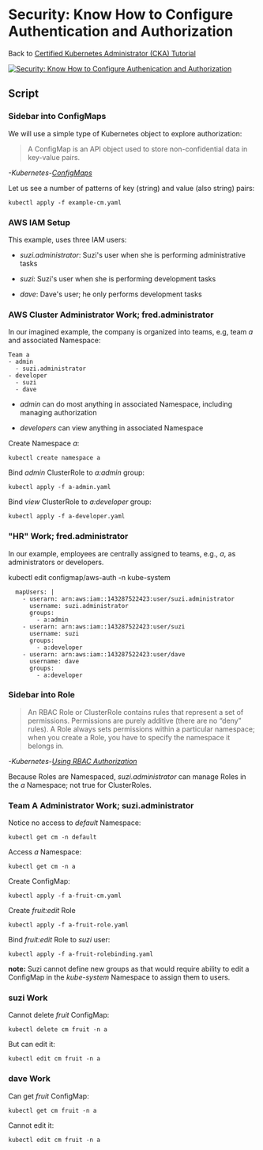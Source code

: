# Security: Know How to Configure Authentication and Authorization

Back to [Certified Kubernetes Administrator (CKA) Tutorial](https://github.com/larkintuckerllc/k8s-cka-tutorial)

[![Security: Know How to Configure Authenication and Authorization](http://img.youtube.com/vi/dPX0Gbt4qh0/0.jpg)](https://youtu.be/dPX0Gbt4qh0)

## Script

### Sidebar into ConfigMaps

We will use a simple type of Kubernetes object to explore authorization:

> A ConfigMap is an API object used to store non-confidential data in key-value pairs.

*-Kubernetes-[ConfigMaps](https://kubernetes.io/docs/concepts/configuration/configmap/)*

Let us see a number of patterns of key (string) and value (also string) pairs:

```plaintext
kubectl apply -f example-cm.yaml
````

### AWS IAM Setup

This example, uses three IAM users:

* *suzi.administrator*: Suzi's user when she is performing administrative tasks

* *suzi*: Suzi's user when she is performing development tasks

* *dave*: Dave's user; he only performs development tasks

### AWS Cluster Administrator Work; fred.administrator

In our imagined example, the company is organized into teams, e.g, team *a* and associated Namespace:

```plaintext
Team a
- admin
  - suzi.administrator
- developer
  - suzi
  - dave
```

* *admin* can do most anything in associated Namespace, including managing authorization

* *developers* can view anything in associated Namespace

Create Namespace *a*:

```plaintext
kubectl create namespace a
```

Bind *admin* ClusterRole to *a:admin* group:

```plaintext
kubectl apply -f a-admin.yaml
```

Bind *view* ClusterRole to *a:developer* group:

```plaintext
kubectl apply -f a-developer.yaml
```

### "HR" Work; fred.administrator

In our example, employees are centrally assigned to teams, e.g., *a*, as administrators or developers.

kubectl edit configmap/aws-auth -n kube-system

```plaintext
  mapUsers: |
    - userarn: arn:aws:iam::143287522423:user/suzi.administrator
      username: suzi.administrator
      groups:
        - a:admin
    - userarn: arn:aws:iam::143287522423:user/suzi
      username: suzi
      groups:
        - a:developer
    - userarn: arn:aws:iam::143287522423:user/dave
      username: dave
      groups:
        - a:developer
```

### Sidebar into Role

> An RBAC Role or ClusterRole contains rules that represent a set of permissions. Permissions are purely additive (there are no “deny” rules).
> A Role always sets permissions within a particular namespace; when you create a Role, you have to specify the namespace it belongs in.

*-Kubernetes-[Using RBAC Authorization](https://kubernetes.io/docs/reference/access-authn-authz/rbac/)*

Because Roles are Namespaced, *suzi.administrator* can manage Roles in the *a* Namespace; not true for ClusterRoles.

### Team A Administrator Work; suzi.administrator

Notice no access to *default* Namespace:

```plaintext
kubectl get cm -n default
```

Access *a* Namespace:

```plaintext
kubectl get cm -n a
```

Create ConfigMap:

```plaintext
kubectl apply -f a-fruit-cm.yaml
```

Create *fruit:edit* Role

```plaintext
kubectl apply -f a-fruit-role.yaml
````

Bind *fruit:edit* Role to *suzi* user:

```plaintext
kubectl apply -f a-fruit-rolebinding.yaml
````

**note:** Suzi cannot define new groups as that would require ability to edit a ConfigMap in the *kube-system* Namespace to assign them to users.

### suzi Work

Cannot delete *fruit* ConfigMap:

```plaintext
kubectl delete cm fruit -n a
```

But can edit it:

```plaintext
kubectl edit cm fruit -n a
```

### dave Work

Can get *fruit* ConfigMap:

```plaintext
kubectl get cm fruit -n a
```

Cannot edit it:

```plaintext
kubectl edit cm fruit -n a
```
